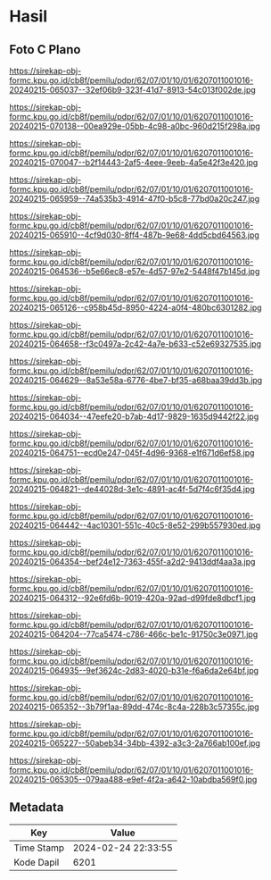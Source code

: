 # Hasil

## Foto C Plano

https://sirekap-obj-formc.kpu.go.id/cb8f/pemilu/pdpr/62/07/01/10/01/6207011001016-20240215-065037--32ef06b9-323f-41d7-8913-54c013f002de.jpg

https://sirekap-obj-formc.kpu.go.id/cb8f/pemilu/pdpr/62/07/01/10/01/6207011001016-20240215-070138--00ea929e-05bb-4c98-a0bc-960d215f298a.jpg

https://sirekap-obj-formc.kpu.go.id/cb8f/pemilu/pdpr/62/07/01/10/01/6207011001016-20240215-070047--b2f14443-2af5-4eee-9eeb-4a5e42f3e420.jpg

https://sirekap-obj-formc.kpu.go.id/cb8f/pemilu/pdpr/62/07/01/10/01/6207011001016-20240215-065959--74a535b3-4914-47f0-b5c8-77bd0a20c247.jpg

https://sirekap-obj-formc.kpu.go.id/cb8f/pemilu/pdpr/62/07/01/10/01/6207011001016-20240215-065910--4cf9d030-8ff4-487b-9e68-4dd5cbd64563.jpg

https://sirekap-obj-formc.kpu.go.id/cb8f/pemilu/pdpr/62/07/01/10/01/6207011001016-20240215-064536--b5e66ec8-e57e-4d57-97e2-5448f47b145d.jpg

https://sirekap-obj-formc.kpu.go.id/cb8f/pemilu/pdpr/62/07/01/10/01/6207011001016-20240215-065126--c958b45d-8950-4224-a0f4-480bc6301282.jpg

https://sirekap-obj-formc.kpu.go.id/cb8f/pemilu/pdpr/62/07/01/10/01/6207011001016-20240215-064658--f3c0497a-2c42-4a7e-b633-c52e69327535.jpg

https://sirekap-obj-formc.kpu.go.id/cb8f/pemilu/pdpr/62/07/01/10/01/6207011001016-20240215-064629--8a53e58a-6776-4be7-bf35-a68baa39dd3b.jpg

https://sirekap-obj-formc.kpu.go.id/cb8f/pemilu/pdpr/62/07/01/10/01/6207011001016-20240215-064034--47eefe20-b7ab-4d17-9829-1635d9442f22.jpg

https://sirekap-obj-formc.kpu.go.id/cb8f/pemilu/pdpr/62/07/01/10/01/6207011001016-20240215-064751--ecd0e247-045f-4d96-9368-e1f671d6ef58.jpg

https://sirekap-obj-formc.kpu.go.id/cb8f/pemilu/pdpr/62/07/01/10/01/6207011001016-20240215-064821--de44028d-3e1c-4891-ac4f-5d7f4c6f35d4.jpg

https://sirekap-obj-formc.kpu.go.id/cb8f/pemilu/pdpr/62/07/01/10/01/6207011001016-20240215-064442--4ac10301-551c-40c5-8e52-299b557930ed.jpg

https://sirekap-obj-formc.kpu.go.id/cb8f/pemilu/pdpr/62/07/01/10/01/6207011001016-20240215-064354--bef24e12-7363-455f-a2d2-9413ddf4aa3a.jpg

https://sirekap-obj-formc.kpu.go.id/cb8f/pemilu/pdpr/62/07/01/10/01/6207011001016-20240215-064312--92e6fd6b-9019-420a-92ad-d99fde8dbcf1.jpg

https://sirekap-obj-formc.kpu.go.id/cb8f/pemilu/pdpr/62/07/01/10/01/6207011001016-20240215-064204--77ca5474-c786-466c-be1c-91750c3e0971.jpg

https://sirekap-obj-formc.kpu.go.id/cb8f/pemilu/pdpr/62/07/01/10/01/6207011001016-20240215-064935--9ef3624c-2d83-4020-b31e-f6a6da2e64bf.jpg

https://sirekap-obj-formc.kpu.go.id/cb8f/pemilu/pdpr/62/07/01/10/01/6207011001016-20240215-065352--3b79f1aa-89dd-474c-8c4a-228b3c57355c.jpg

https://sirekap-obj-formc.kpu.go.id/cb8f/pemilu/pdpr/62/07/01/10/01/6207011001016-20240215-065227--50abeb34-34bb-4392-a3c3-2a766ab100ef.jpg

https://sirekap-obj-formc.kpu.go.id/cb8f/pemilu/pdpr/62/07/01/10/01/6207011001016-20240215-065305--079aa488-e9ef-4f2a-a642-10abdba569f0.jpg


## Metadata

| Key        | Value               |
| ---------- | ------------------- |
| Time Stamp | 2024-02-24 22:33:55 |
| Kode Dapil | 6201                |



